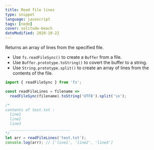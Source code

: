 ```yaml
---
title: Read file lines
type: snippet
language: javascript
tags: [node]
cover: solitude-beach
dateModified: 2020-10-22
---
```


Returns an array of lines from the specified file.

- Use `fs.readFileSync()` to create a `Buffer` from a file.
- Use `Buffer.prototype.toString()` to covert the buffer to a string.
- Use `String.prototype.split()` to create an array of lines from the contents of the file.

```js
import { readFileSync } from 'fs';

const readFileLines = filename =>
  readFileSync(filename).toString('UTF8').split('\n');

/*
contents of test.txt :
  line1
  line2
  line3
  ___________________________
*/
let arr = readFileLines('test.txt');
console.log(arr); // ['line1', 'line2', 'line3']
```
